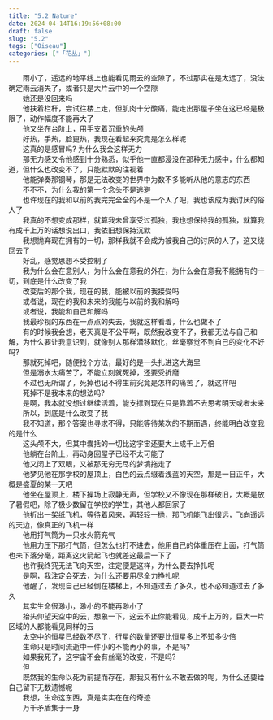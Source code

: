 ```yaml
---  
title: "5.2 Nature"  
date: 2024-04-14T16:19:56+08:00  
draft: false  
slug: "5.2"  
tags: ["Oiseau"]  
categories: ["「花丛」"]  
---  
```

　　雨小了，遥远的地平线上也能看见雨云的空隙了，不过那实在是太远了，没法确定雨云消失了，或者只是大片云中的一个空隙  
　　她还是没回来吗  
　　他扶着栏杆，尝试往楼上走，但肌肉十分酸痛，能走出那屋子坐在这已经是极限了，动作幅度不能再大了  
　　他又坐在台阶上，用手支着沉重的头颅  
　　好热，手热，脸更热，我现在看起来究竟是怎么样呢  
　　这真的是感冒吗? 为什么我会这样无力  
　　那无力感又令他感到十分熟悉，似乎他一直都浸没在那种无力感中，什么都知道，但什么也改变不了，只能默默的注视着  
　　他能弹奏那钢琴，那是无法改变的世界中为数不多能听从他的意志的东西  
　　不不不，为什么我的第一个念头不是逃避  
　　也许现在的我和以前的我完完全全的不是一个人了吧，我也该成为我讨厌的俗人了  
　　我真的不想变成那样，就算我未曾享受过孤独，我也想保持我的孤独，就算我有成千上万的话想说出口，我依旧想保持沉默  
　　我想抛弃现在拥有的一切，那样我就不会成为被我自己的讨厌的人了，这又绕回去了  
　　好乱，感觉思想不受控制了  
　　我为什么会在意别人，为什么会在意我的外在，为什么会在意我不能拥有的一切，到底是什么改变了我  
　　改变后的那个我，现在的我，能被以前的我接受吗  
　　或者说，现在的我和未来的我能与以前的我和解吗  
　　或者说，我能和自己和解吗  
　　我最珍视的东西在一点点的失去，我就这样看着，什么也做不了  
　　有的时候我会想，老天真是不公平啊，既然我改变不了，我都无法与自己和解，为什么要让我意识到，就像别人那样潜移默化，丝毫察觉不到自己的变化不好吗?  
　　那就死掉吧，随便找个方法，最好的是一头扎进这大海里  
　　但是溺水太痛苦了，不能立刻就死掉，还要受折磨  
　　不过也无所谓了，死掉也记不得生前究竟是怎样的痛苦了，就这样吧  
　　死掉不是我本来的想法吗?  
　　是啊，我本就没想过继续活着，能支撑到现在只是靠着不去思考明天或者未来  
　　所以，到底是什么改变了我  
　　我不知道，那个答案也寻求不得，只能等待某次的不期而遇，终能明白改变我的是什么  
　　这头颅不大，但其中囊括的一切比这宇宙还要大上成千上万倍  
　　他躺在台阶上，再动身回屋子已经不太可能了  
　　他又闭上了双眼，又被那无穷无尽的梦境拖走了  
　　他梦见他在那学校的屋顶上，白色的云点缀着浅蓝的天空，那是一日正午，大概是盛夏的某一天吧  
　　他坐在屋顶上，楼下操场上寂静无声，但学校又不像现在那样破旧，大概是放了暑假吧，除了极少数留在学校的学生，其他人都回家了  
　　他折出一架纸飞机，等待着风来，再轻轻一抛，那飞机能飞出很远，飞向遥远的天边，像真正的飞机一样  
　　他用打气筒为一只水火箭充气  
　　他用力压下那打气筒，但怎么也打不进去，他用自己的体重压在上面，打气筒也未下落分毫，距离这火箭起飞也就差这最后一下了  
　　也许我终究无法飞向天空，注定便是这样，为什么要去挣扎呢  
　　是啊，我注定会死去，为什么还要用尽全力挣扎呢  
　　他醒了，发现自己已经倒在楼梯上，不知道过去了多久，也不必知道过去了多久  
　　其实生命很渺小，渺小的不能再渺小了  
　　抬头仰望天空中的云，想象一下，这云不止你能看见，成千上万的，巨大一片区域的人都能看见同样的云  
　　太空中的恒星已经数不尽了，行星的数量还要比恒星多上不知多少倍  
　　生命只是时间流逝中一件小的不能再小的事，不是吗?  
　　如果我死了，这宇宙不会有丝毫的改变，不是吗?  
　　但  
　　既然我的生命以死为前提而存在，那我又有什么不敢去做的呢，为什么还要给自己留下无数遗憾呢  
　　我想，生命这东西，真是实实在在的奇迹  
　　万千矛盾集于一身  
　　
　　
　　
